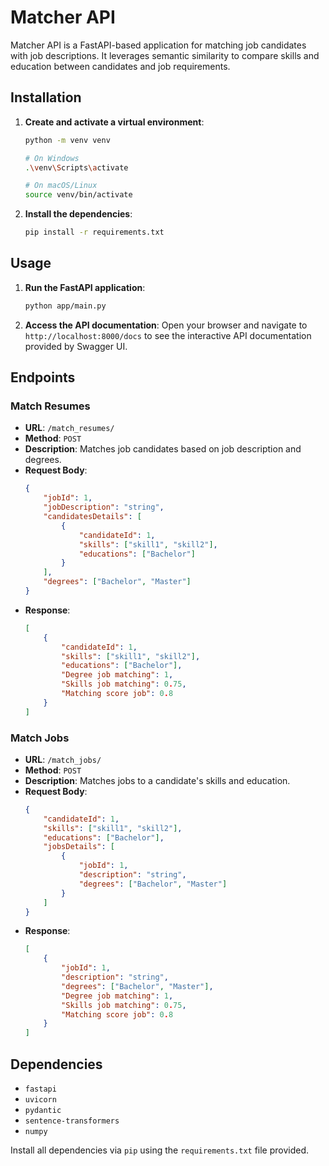 # Matcher API

Matcher API is a FastAPI-based application for matching job candidates with job descriptions. It leverages semantic similarity to compare skills and education between candidates and job requirements.


## Installation

1. **Create and activate a virtual environment**:
    ```bash
    python -m venv venv

    # On Windows
    .\venv\Scripts\activate

    # On macOS/Linux
    source venv/bin/activate
    ```

2. **Install the dependencies**:
    ```bash
    pip install -r requirements.txt
    ```

## Usage

1. **Run the FastAPI application**:
    ```bash
    python app/main.py
    ```

2. **Access the API documentation**:
    Open your browser and navigate to `http://localhost:8000/docs` to see the interactive API documentation provided by Swagger UI.

## Endpoints

### Match Resumes

- **URL**: `/match_resumes/`
- **Method**: `POST`
- **Description**: Matches job candidates based on job description and degrees.
- **Request Body**:
    ```json
    {
        "jobId": 1,
        "jobDescription": "string",
        "candidatesDetails": [
            {
                "candidateId": 1,
                "skills": ["skill1", "skill2"],
                "educations": ["Bachelor"]
            }
        ],
        "degrees": ["Bachelor", "Master"]
    }
    ```
- **Response**:
    ```json
    [
        {
            "candidateId": 1,
            "skills": ["skill1", "skill2"],
            "educations": ["Bachelor"],
            "Degree job matching": 1,
            "Skills job matching": 0.75,
            "Matching score job": 0.8
        }
    ]
    ```

### Match Jobs

- **URL**: `/match_jobs/`
- **Method**: `POST`
- **Description**: Matches jobs to a candidate's skills and education.
- **Request Body**:
    ```json
    {
        "candidateId": 1,
        "skills": ["skill1", "skill2"],
        "educations": ["Bachelor"],
        "jobsDetails": [
            {
                "jobId": 1,
                "description": "string",
                "degrees": ["Bachelor", "Master"]
            }
        ]
    }
    ```
- **Response**:
    ```json
    [
        {
            "jobId": 1,
            "description": "string",
            "degrees": ["Bachelor", "Master"],
            "Degree job matching": 1,
            "Skills job matching": 0.75,
            "Matching score job": 0.8
        }
    ]
    ```


## Dependencies

- `fastapi`
- `uvicorn`
- `pydantic`
- `sentence-transformers`
- `numpy`

Install all dependencies via `pip` using the `requirements.txt` file provided.


